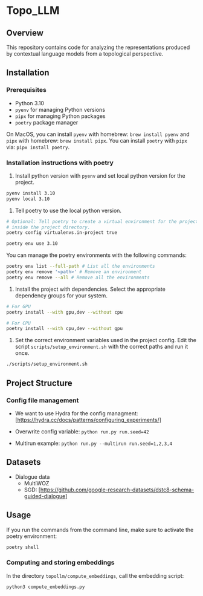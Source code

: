 # Topo_LLM

## Overview

This repository contains code for analyzing the representations produced by contextual language models from a topological perspective.

## Installation

### Prerequisites

- Python 3.10
- `pyenv` for managing Python versions
- `pipx` for managing Python packages
- `poetry` package manager

On MacOS, you can install `pyenv` with homebrew: `brew install pyenv` and `pipx` with homebrew: `brew install pipx`.
You can install `poetry` with `pipx` via: `pipx install poetry`.

### Installation instructions with poetry

1. Install python version with `pyenv` and set local python version for the project.

```bash
pyenv install 3.10
pyenv local 3.10
```

1. Tell poetry to use the local python version.

```bash
# Optional: Tell poetry to create a virtual environment for the project
# inside the project directory.
poetry config virtualenvs.in-project true

poetry env use 3.10
```

You can manage the poetry environments with the following commands:

```bash
poetry env list --full-path # List all the environments
poetry env remove '<path>' # Remove an environment
poetry env remove --all # Remove all the environments
```

1. Install the project with dependencies.
Select the appropriate dependency groups for your system.

```bash
# For GPU
poetry install --with gpu,dev --without cpu
```

```bash
# For CPU
poetry install --with cpu,dev --without gpu
```

1. Set the correct environment variables used in the project config.
Edit the script `scripts/setup_environment.sh` with the correct paths and run it once.

```bash
./scripts/setup_environment.sh
```

## Project Structure

### Config file management

- We want to use Hydra for the config managment:
  [https://hydra.cc/docs/patterns/configuring_experiments/]

- Overwrite config variable:
  `python run.py run.seed=42`

- Multirun example:
  `python run.py --multirun run.seed=1,2,3,4`

## Datasets

- Dialogue data
  - MultiWOZ
  - SGD:
    [https://github.com/google-research-datasets/dstc8-schema-guided-dialogue]

## Usage

If you run the commands from the command line, make sure to activate the poetry environment:

```bash
poetry shell
```

### Computing and storing embeddings

In the directory `topollm/compute_embeddings`, call the embedding script:

```bash
python3 compute_embeddings.py
```
